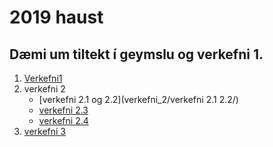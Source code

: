 # 2019 haust
## Dæmi um tiltekt í geymslu og verkefni 1.
1. [Verkefni1]()
2. verkefni 2
    *  [verkefni 2.1 og 2.2](verkefni_2/verkefni 2.1 2.2/)
    *  [verkefni 2.3](verkefni_2/verkefni-23/)
    *  [verkefni 2.4](verkefni_2/verkefni-24/)
3. [verkefni 3]()

